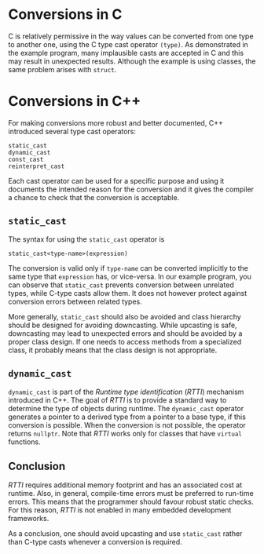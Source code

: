 # Conversions in C

C is relatively permissive in the way values can be converted from one type 
to another one, using the C type cast operator `(type)`.  As demonstrated in 
the example program, many implausible casts are accepted in C and this may 
result in unexpected results. Although the example is using classes, the 
same problem arises with `struct`. 

# Conversions in C++
For making conversions more robust and better documented, C++ introduced 
several type cast operators:
```
static_cast
dynamic_cast
const_cast
reinterpret_cast
```
Each cast operator can be used for a specific purpose and using it documents 
the intended reason for the conversion and it gives the compiler a chance to 
check that the conversion is acceptable.

## `static_cast`

The syntax for using the `static_cast` operator is

`static_cast<type-name>(expression)`

The conversion is valid only if `type-name` can be converted implicitly to 
the same type that `expression` has, or vice-versa. In our example program, 
you can observe that `static_cast` prevents conversion between unrelated 
types, while C-type casts allow them. It does not however protect against 
conversion errors between related types.

More generally, `static_cast` should also be avoided and class hierarchy 
should be designed for avoiding downcasting. While upcasting is safe, 
downcasting may lead to unexpected errors and should be avoided by a proper 
class design. If one needs to access methods from a specialized class, it 
probably means that the class design is not appropriate.

## `dynamic_cast`

`dynamic_cast` is part of the _Runtime type identification_ (_RTTI_) 
mechanism introduced in C++. The goal of _RTTI_ is to provide a standard way 
to determine the type of objects during runtime. The `dynamic_cast` operator 
generates a pointer to a derived type from a pointer to a base type, if this 
conversion is possible. When the conversion is not possible, the operator 
returns `nullptr`. Note that _RTTI_ works only for classes that have 
`virtual` functions.

## Conclusion
_RTTI_ requires additional memory footprint and has an associated cost at 
runtime. Also, in general, compile-time errors must be preferred to run-time 
errors. This means that the programmer should favour robust static 
checks. For this reason, _RTTI_ is not enabled in many embedded development 
frameworks.

As a conclusion, one should avoid upcasting and use `static_cast` rather 
than C-type casts whenever a conversion is required.